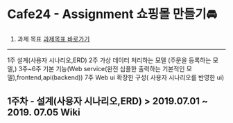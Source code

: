 # Cafe24 - Assignment 쇼핑몰 만들기🚘

1. 과제 목표 [과제목표 바로가기](https://github.com/2BSJ/Cafe24-assignment1/blob/master/Shoppingmall-usecase/goal.md)

---
1주 설계(사용자 시나리오,ERD)
2주 가상 데이터 처리하는 모델 (주문을 등록하는 모델,)
3주~6주 기본 기능(Web service(완전 심플한 출력하는 기본적인 모델),frontend,api(backend))
7주 Web ui 확장한 구성( 사용자 시나리오를 반영한 ui)

## 1주차 - 설계(사용자 시나리오,ERD) > 2019.07.01 ~ 2019. 07.05 Wiki
